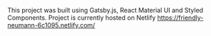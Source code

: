 
This project was built using Gatsby.js, React Material UI and Styled Components. 
Project is currently hosted on Netlify https://friendly-neumann-6c1095.netlify.com/
